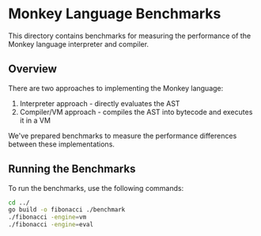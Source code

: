 # Monkey Language Benchmarks

This directory contains benchmarks for measuring the performance of the Monkey language interpreter and compiler.

## Overview

There are two approaches to implementing the Monkey language:
1. Interpreter approach - directly evaluates the AST
2. Compiler/VM approach - compiles the AST into bytecode and executes it in a VM

We've prepared benchmarks to measure the performance differences between these implementations.

## Running the Benchmarks

To run the benchmarks, use the following commands:

```bash
cd ../
go build -o fibonacci ./benchmark
./fibonacci -engine=vm
./fibonacci -engine=eval
```
